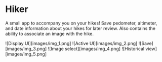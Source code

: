 # Hiker

A small app to accompany you on your hikes! Save pedometer, altimeter, and date information about your hikes for later review. Also contains the ability to associate an image with the hike.

![Display UI][images/img_1.png]
![Active UI][images/img_2.png]
![Save][images/img_3.png]
![Image select][images/img_4.png]
![Historical view][images/img_5.png]
